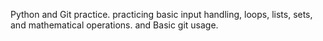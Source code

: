 Python and Git practice.
practicing basic input handling, loops, lists, sets, and mathematical operations.
and Basic git usage.
